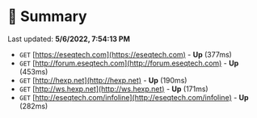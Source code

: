 # 📖 Summary
Last updated: **5/6/2022, 7:54:13 PM**

- `GET` [https://eseqtech.com](https://eseqtech.com) - **Up** (377ms)
- `GET` [http://forum.eseqtech.com](http://forum.eseqtech.com) - **Up** (453ms)
- `GET` [http://hexp.net](http://hexp.net) - **Up** (190ms)
- `GET` [http://ws.hexp.net](http://ws.hexp.net) - **Up** (171ms)
- `GET` [http://eseqtech.com/infoline](http://eseqtech.com/infoline) - **Up** (282ms)
